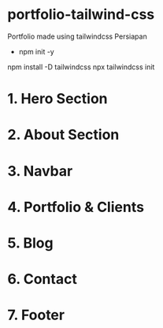 # portfolio-tailwind-css

Portfolio made using tailwindcss
Persiapan

- npm init -y

npm install -D tailwindcss
npx tailwindcss init

# 1. Hero Section

# 2. About Section

# 3. Navbar

# 4. Portfolio & Clients

# 5. Blog

# 6. Contact

# 7. Footer
